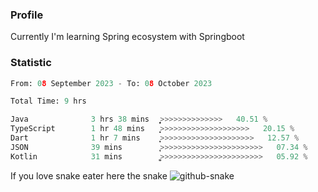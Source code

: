 ### Profile 

Currently I'm learning Spring ecosystem with Springboot

### Statistic
<!--START_SECTION:waka-->

```python
From: 08 September 2023 - To: 08 October 2023

Total Time: 9 hrs

Java              3 hrs 38 mins   ͎͎͎͎͎͎͎͎͎͎͙>>>>>>>>>>>>>>   40.51 %
TypeScript        1 hr 48 mins    ͎͎͎͎͎>>>>>>>>>>>>>>>>>>>>   20.15 %
Dart              1 hr 7 mins     ͎͎͎͕>>>>>>>>>>>>>>>>>>>>>   12.57 %
JSON              39 mins         ͎̞>>>>>>>>>>>>>>>>>>>>>>>   07.34 %
Kotlin            31 mins         ͎͚>>>>>>>>>>>>>>>>>>>>>>>   05.92 %
```

<!--END_SECTION:waka-->

If you love snake eater here the snake 
<picture>
  <source media="(prefers-color-scheme: dark)" srcset="https://github.com/pradana4648/pradana4648/blob/c0566a83ca6ea5f2e46bab00e717c4c82b4b5c4c/github-contribution-grid-snake-dark.svg" />
  <source media="(prefers-color-scheme: light)" srcset="https://github.com/pradana4648/pradana4648/blob/c0566a83ca6ea5f2e46bab00e717c4c82b4b5c4c/github-contribution-grid-snake.svg" />
  <img alt="github-snake" src="https://github.com/pradana4648/pradana4648/blob/c0566a83ca6ea5f2e46bab00e717c4c82b4b5c4c/github-contribution-grid-snake.svg" />
</picture>

